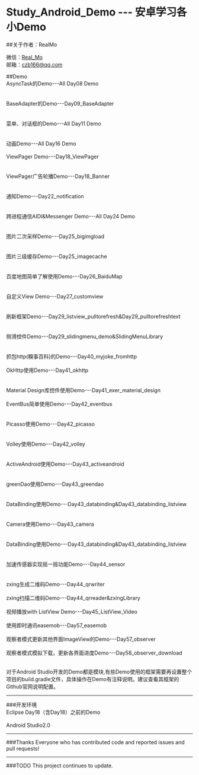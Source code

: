 Study_Android_Demo  --- 安卓学习各小Demo
=====================
##关于作者：RealMo

   微信：[Real_Mo]()  
   邮箱：[czb166@qq.com]()

##Demo
<br>AsyncTask的Demo---All Day08 Demo</br>   
<br>BaseAdapter的Demo---Day09_BaseAdapter</br>  
<br>菜单、对话框的Demo---All Day11 Demo</br>   
<br>动画Demo---All Day16 Demo</br> 
<br>ViewPager Demo---Day18_ViewPager</br>   
<br>ViewPager广告轮播Demo---Day18_Banner</br>  
<br>通知Demo---Day22_notification</br>  
<br>跨进程通信AIDl&Messenger Demo---All Day24 Demo</br>  
<br>图片二次采样Demo---Day25_bigimgload</br>   
<br>图片三级缓存Demo---Day25_imagecache</br>   
<br>百度地图简单了解使用Demo---Day26_BaiduMap</br>   
<br>自定义View Demo---Day27_customview</br>   
<br>刷新框架Demo---Day29_listview_pulltorefresh&Day29_pulltorefreshtext</br>   
<br>侧滑控件Demo---Day29_slidingmenu_demo&SlidingMenuLibrary</br>   
<br>抓包http(糗事百科)的Demo---Day40_myjoke_fromhttp</br>
<br>OkHttp使用Demo---Day41_okhttp</br>   
<br>Material Design库控件使用Demo---Day41_exer_material_design</br>
<br>EventBus简单使用Demo---Day42_eventbus</br>   
<br>Picasso使用Demo---Day42_picasso</br>   
<br>Volley使用Demo---Day42_volley</br>  
<br>ActiveAndroid使用Demo---Day43_activeandroid</br>   
<br>greenDao使用Demo---Day43_greendao</br>   
<br>DataBinding使用Demo---Day43_databinding&Day43_databinding_listview</br>   
<br>Camera使用Demo---Day43_camera</br>   
<br>DataBinding使用Demo---Day43_databinding&Day43_databinding_listview</br>   
<br>加速传感器实现摇一摇功能Demo---Day44_sensor</br>  
<br>zxing生成二维码Demo---Day44_qrwriter</br>
<br>zxing扫描二维码Demo---Day44_qrreader&zxingLibrary</br>
<br>视频播放with ListView Demo---Day45_ListView_Video</br>
<br>使用即时通讯easemob---Day57_easemob</br>
<br>观察者模式更新其他界面ImageView的Demo---Day57_observer</br>
<br>观察者模式模拟下载，更新各界面进度Demo---Day58_observer_download</br>

<br>对于Android Studio开发的Demo都是模块,有些Demo使用的框架需要再设置整个项目的build.gradle文件，具体操作在Demo有注释说明。建议查看其框架的Github官网说明配置。</br> 

---
###开发环境
<br>Eclipse Day18（含Day18）之前的Demo</br>
<br>Android Studio2.0</br>

---



###Thanks
Everyone who has contributed code and reported issues and pull requests!


---
###TODO
This project continues to update.


